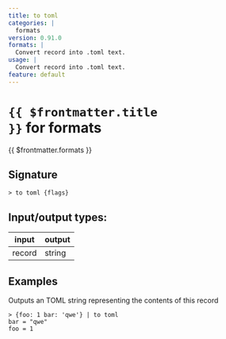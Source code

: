 ```yaml
---
title: to toml
categories: |
  formats
version: 0.91.0
formats: |
  Convert record into .toml text.
usage: |
  Convert record into .toml text.
feature: default
---
```

<!-- This file is automatically generated. Please edit the command in https://github.com/nushell/nushell instead. -->

# <code>{{ $frontmatter.title }}</code> for formats

<div class='command-title'>{{ $frontmatter.formats }}</div>

## Signature

```> to toml {flags} ```


## Input/output types:

| input  | output |
| ------ | ------ |
| record | string |

## Examples

Outputs an TOML string representing the contents of this record
```nu
> {foo: 1 bar: 'qwe'} | to toml
bar = "qwe"
foo = 1

```
